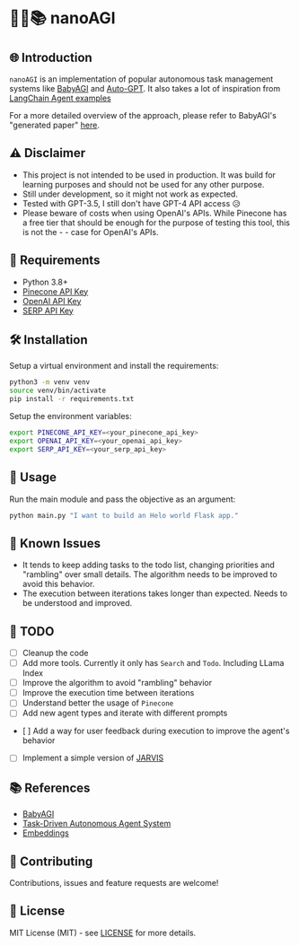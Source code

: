 
# 🤖💡📚 nanoAGI

## 🌐 Introduction

`nanoAGI` is an implementation of popular autonomous task management systems like [BabyAGI](https://github.com/yoheinakajima/babyagi/tree/main) and [Auto-GPT](https://github.com/Significant-Gravitas/Auto-GPT). It also takes a lot of inspiration from [LangChain Agent examples](https://python.langchain.com/en/latest/use_cases/agents/baby_agi_with_agent.html)

For a more detailed overview of the approach, please refer to BabyAGI's "generated paper" [here](https://yoheinakajima.com/task-driven-autonomous-agent-utilizing-gpt-4-pinecone-and-langchain-for-diverse-applications/).

## ⚠️ Disclaimer

- This project is not intended to be used in production. It was build for learning purposes and should not be used for any other purpose.
- Still under development, so it might not work as expected.
- Tested with GPT-3.5, I still don't have GPT-4 API access 😥
- Please beware of costs when using OpenAI's APIs. While Pinecone has a free tier that should be enough for the purpose of testing this tool, this is not the - - case for OpenAI's APIs.

## 🔧 Requirements

- Python 3.8+
- [Pinecone API Key](https://docs.pinecone.io/getting-started/quickstart/)
- [OpenAI API Key](https://openai.com/docs/developer-quickstart/api-key-creation)
- [SERP API Key](https://serpapi.com/)

## 🛠 Installation

Setup a virtual environment and install the requirements:

```bash
python3 -m venv venv
source venv/bin/activate
pip install -r requirements.txt
```

Setup the environment variables:

```bash
export PINECONE_API_KEY=<your_pinecone_api_key>
export OPENAI_API_KEY=<your_openai_api_key>
export SERP_API_KEY=<your_serp_api_key>
```

## 🚀 Usage

Run the main module and pass the objective as an argument:

```bash
python main.py "I want to build an Helo world Flask app."
```

## 🚧 Known Issues

- It tends to keep adding tasks to the todo list, changing priorities and "rambling" over small details. The algorithm needs to be improved to avoid this behavior.
- The execution between iterations takes longer than expected. Needs to be understood and improved.

## 📝 TODO

- [ ] Cleanup the code
- [ ] Add more tools. Currently it only has `Search` and `Todo`. Including LLama Index
- [ ] Improve the algorithm to avoid "rambling" behavior
- [ ] Improve the execution time between iterations
- [ ] Understand better the usage of `Pinecone`
- [ ] Add new agent types and iterate with different prompts
- [ ] Add a way for user feedback during execution to improve the agent's behavior
- [ ] Implement a simple version of [JARVIS](https://github.com/microsoft/JARVIS) 

## 📚 References

- [BabyAGI](https://yoheinakajima.com/task-driven-autonomous-agent-utilizing-gpt-4-pinecone-and-langchain-for-diverse-applications/)
- [Task-Driven Autonomous Agent System](https://github.com/kalaspuff/ai-assisted-task-executor)
- [Embeddings](https://docs.pinecone.io/docs/openai)

## 🤝 Contributing

Contributions, issues and feature requests are welcome!

## 📝 License

MIT License (MIT) - see [LICENSE](LICENSE) for more details.
